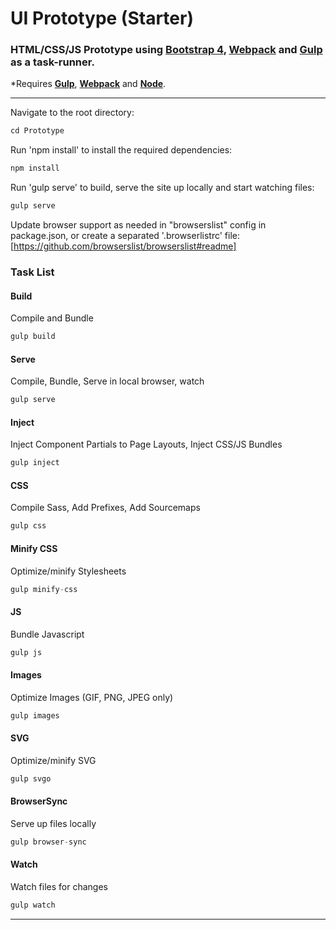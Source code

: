# UI Prototype (Starter)
### HTML/CSS/JS Prototype using **[Bootstrap 4](http://getbootstrap.com/)**, **[Webpack](https://webpack.js.org)** and **[Gulp](https://gulpjs.org/)** as a task-runner.
*Requires **[Gulp](https://github.com/gulpjs/gulp/blob/master/docs/getting-started.md)**, **[Webpack](https://github.com/webpack)** and **[Node](https://nodejs.org/en/download/)**.

---

Navigate to the root directory:
```js
cd Prototype
```

Run 'npm install' to install the required dependencies:
```js
npm install
```

Run 'gulp serve' to build, serve the site up locally and start watching files:
```js
gulp serve
```

Update browser support as needed in "browserslist" config in package.json, or create a separated '.browserlistrc' file:
[https://github.com/browserslist/browserslist#readme]

### Task List

#### Build
Compile and Bundle
```js
gulp build
```

#### Serve
Compile, Bundle, Serve in local browser, watch
```js
gulp serve
```

#### Inject
Inject Component Partials to Page Layouts, Inject CSS/JS Bundles
```js
gulp inject
```

#### CSS
Compile Sass, Add Prefixes, Add Sourcemaps
```js
gulp css
```

#### Minify CSS
Optimize/minify Stylesheets
```js
gulp minify-css
```

#### JS
Bundle Javascript
```js
gulp js
```

#### Images
Optimize Images (GIF, PNG, JPEG only)
```js
gulp images
```

#### SVG
Optimize/minify SVG
```js
gulp svgo
```

#### BrowserSync
Serve up files locally
```js
gulp browser-sync
```

#### Watch
Watch files for changes
```js
gulp watch
```

---

